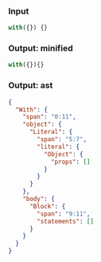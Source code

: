 ### Input
```js
with({}) {}
```

### Output: minified
```js min
with({}){}
```

### Output: ast
```json
{
  "With": {
    "span": "0:11",
    "object": {
      "Literal": {
        "span": "5:7",
        "literal": {
          "Object": {
            "props": []
          }
        }
      }
    },
    "body": {
      "Block": {
        "span": "9:11",
        "statements": []
      }
    }
  }
}
```

